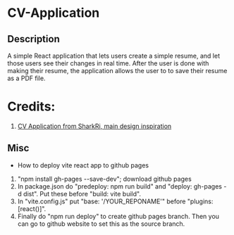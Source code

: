 # CV-Application

## Description
A simple React application that lets users create a simple resume, and let those users see their changes in real time. After the user is done with making their resume, the application allows the user to to save their resume as a PDF file.




# Credits:
1. [CV Application from SharkRi, main design inspiration](https://sharkri.github.io/cv-application/)




## Misc
- How to deploy vite react app to github pages
1. "npm install gh-pages --save-dev"; download github pages
2. In package.json do "predeploy: npm run build" and "deploy: gh-pages -d dist". Put these before "build: vite build".
3. In "vite.config.js" put "base: '/YOUR_REPONAME'" before "plugins: [react()]".
4. Finally do "npm run deploy" to create github pages branch. Then you can go to github website to set this as the source branch.